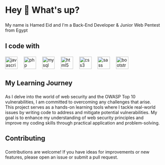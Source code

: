 <h1 align="left">Hey 👋 What's up?</h1>

###

<p align="left">My name is Hamed Eid and I'm a Back-End Developer & Junior Web Pentest from Egypt</p>

###

<h2 align="left">I code with</h2>

###

<div align="left">
  <img src="https://cdn.jsdelivr.net/gh/devicons/devicon/icons/javascript/javascript-original.svg" height="40" alt="javascript logo"  />
  <img width="12" />
  <img src="https://skillicons.dev/icons?i=php" height="40" alt="php logo"  />
  <img width="12" />
  <img src="https://skillicons.dev/icons?i=mysql" height="40" alt="mysql logo"  />
  <img width="12" />
  <img src="https://skillicons.dev/icons?i=html" height="40" alt="html5 logo"  />
  <img width="12" />
  <img src="https://skillicons.dev/icons?i=css" height="40" alt="css3 logo"  />
  <img width="12" />
  <img src="https://skillicons.dev/icons?i=sass" height="40" alt="sass logo"  />
  <img width="12" />
  <img src="https://skillicons.dev/icons?i=bootstrap" height="40" alt="bootstrap logo"  />
</div>

###

<h2 align="left">My Learning Journey</h2>

###

<p align="left">As I delve into the world of web security and the OWASP Top 10 vulnerabilities, I am committed to overcoming any challenges that arise. This project serves as a hands-on learning tools where I tackle real-world issues by writing code to address and mitigate potential vulnerabilities. My goal is to enhance my understanding of web security principles and improve my coding skills through practical application and problem-solving.</p>

###

<h2 align="left">Contributing</h2>

###

<p align="left">Contributions are welcome! If you have ideas for improvements or new features, please open an issue or submit a pull request.</p>

###